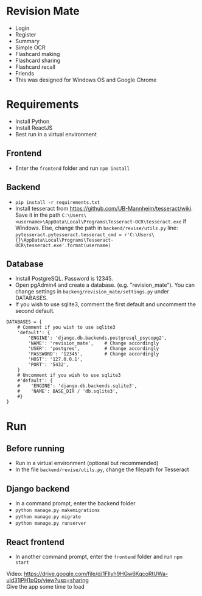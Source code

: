 
# Revision Mate
- Login
- Register
- Summary
- Simple OCR
- Flashcard making
- Flashcard sharing
- Flashcard recall
- Friends
- This was designed for Windows OS and Google Chrome

# Requirements
- Install Python
- Install ReactJS
- Best run in a virtual environment
## Frontend
- Enter the ```frontend``` folder and run ```npm install```
## Backend
- ```pip install -r requirements.txt```
- Install tesseract from https://github.com/UB-Mannheim/tesseract/wiki. Save it in the path ```C:\Users\<username>\AppData\Local\Programs\Tesseract-OCR\tesseract.exe``` if Windows. Else, change the path in ```backend/revise/utils.py``` line:
```pytesseract.pytesseract.tesseract_cmd = r'C:\Users\{}\AppData\Local\Programs\Tesseract-OCR\tesseract.exe'.format(username)```
## Database
- Install PostgreSQL. Password is 12345. 
- Open pgAdmin4 and create a database. (e.g. "revision_mate"). You can change settings in ```backeng/revision_mate/settings.py``` under DATABASES.
- If you wish to use sqlite3, comment the first default and uncomment the second default.

```
DATABASES = {
    # Comment if you wish to use sqlite3
    'default': {
        'ENGINE': 'django.db.backends.postgresql_psycopg2',
        'NAME': 'revision_mate',    # Change accordingly
        'USER': 'postgres',         # Change accordingly
        'PASSWORD': '12345',        # Change accordingly
        'HOST': '127.0.0.1',
        'PORT': '5432',
    }
    # Uncomment if you wish to use sqlite3
    #'default': {
    #    'ENGINE': 'django.db.backends.sqlite3',
    #    'NAME': BASE_DIR / 'db.sqlite3',
    #}
}
```

# Run
## Before running
- Run in a virtual environment (optional but recommended)
- In the file ```backend/revise/utils.py```, change the filepath for Tesseract
## Django backend
- In a command prompt, enter the backend folder
- ```python manage.py makemigrations```
- ```python manage.py migrate```
- ```python manage.py runserver```
## React frontend
- In another command prompt, enter the ```frontend``` folder and run ```npm start```

Video: https://drive.google.com/file/d/1Fllyh9HGw6KqcoRtUWa-uld31lPH1pQp/view?usp=sharing  
Give the app some time to load
